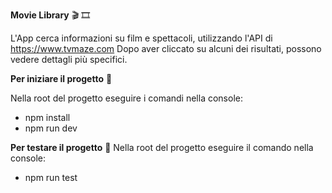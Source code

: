 
**Movie Library** :clapper: :film_strip:

L'App cerca informazioni su film e spettacoli, utilizzando l'API di https://www.tvmaze.com
Dopo aver cliccato su alcuni dei risultati, possono vedere dettagli più specifici.

**Per iniziare il progetto** 🚀

Nella root del progetto eseguire i comandi nella console:
- npm install
- npm run dev

**Per testare il progetto** :microscope:
Nella root del progetto eseguire il comando nella console:
- npm run test
